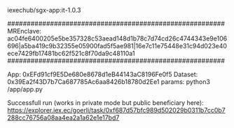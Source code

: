 iexechub/sgx-app:it-1.0.3

########################################################
MREnclave: ac04fe6400205e5be357328c53aead148d1b78c7d74cd26c4744343e9e106696|a5ba419c9b32355e05900fad5f5ae981|16e7c11e75448e31c94d023e40ece7429fb17481bc62f521c8f70da9c48110a1
########################################################

App: 0xEFd91cf9E5De680e8678d1eB44143aC8196Fe0f5
Dataset: 0x39Ea2f43D7b7Ca687785Ac6aa8426b18780d2Ee1
params: python3 /app/app.py

Successfull run (works in private mode but public beneficiary here):
https://explorer.iex.ec/goerli/task/0xf687d57bfc989d502029b0311b7cc0b7288cc76756a08aa4ea2a1a62e1e17bd7
